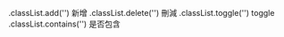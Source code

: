 
.classList.add('') 新增
.classList.delete('') 刪減
.classList.toggle('') toggle 
.classList.contains('') 是否包含